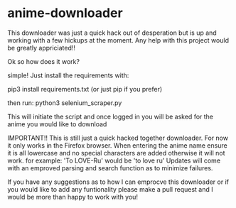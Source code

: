 # anime-downloader

This downloader was just a quick hack out of desperation but is up and working with a few hickups at the moment.
Any help with this project would be greatly appriciated!!

Ok so how does it work?

simple! Just install the requirements with:

pip3 install requirements.txt
(or just pip if you prefer)

then run:
python3 selenium_scraper.py

This will initiate the script and once logged in you will be asked for the anime you would like to download 

IMPORTANT!!
This is still just a quick hacked together downloader.
For now it only works in the Firefox browser.
When entering the anime name ensure it is all lowercase and no special characters are added otherwise it will not work.
for example:
'To LOVE-Ru' would be 'to love ru'
Updates will come with an emproved parsing and search function as to minimize failures.

If you have any suggestions as to how I can emprocve this downloader or if you would like to add any funtionality please make a pull request and I would be more than happy to work with you!
